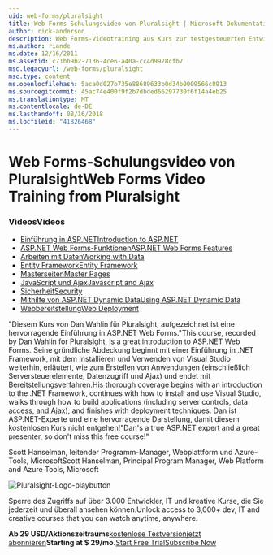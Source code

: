 ```yaml
---
uid: web-forms/pluralsight
title: Web Forms-Schulungsvideo von Pluralsight | Microsoft-Dokumentation
author: rick-anderson
description: Web Forms-Videotraining aus Kurs zur testgesteuerten Entwicklung Pluralsight diese ASP.NET Web Forms stellt mehrere schlüsseltechnologien, die Sie als ein .NET dev wissen müssen...
ms.author: riande
ms.date: 12/16/2011
ms.assetid: c71bb9b2-7136-4ce6-a40a-cc4d9978cfb7
msc.legacyurl: /web-forms/pluralsight
msc.type: content
ms.openlocfilehash: 5aca0d027b735e88689633b0d34b0009566c8913
ms.sourcegitcommit: 45ac74e400f9f2b7dbded66297730f6f14a4eb25
ms.translationtype: MT
ms.contentlocale: de-DE
ms.lasthandoff: 08/16/2018
ms.locfileid: "41826468"
---
```

<a name="web-forms-video-training-from-pluralsight"></a><span data-ttu-id="fca24-103">Web Forms-Schulungsvideo von Pluralsight</span><span class="sxs-lookup"><span data-stu-id="fca24-103">Web Forms Video Training from Pluralsight</span></span>
====================
### <a name="videos"></a><span data-ttu-id="fca24-104">Videos</span><span class="sxs-lookup"><span data-stu-id="fca24-104">Videos</span></span>

- [<span data-ttu-id="fca24-105">Einführung in ASP.NET</span><span class="sxs-lookup"><span data-stu-id="fca24-105">Introduction to ASP.NET</span></span>](https://pluralsight.com/training/Player?author=dan-wahlin&name=webforms-01&mode=live&clip=0&course=aspdotnet-webforms4-intro)
- [<span data-ttu-id="fca24-106">ASP.NET Web Forms-Funktionen</span><span class="sxs-lookup"><span data-stu-id="fca24-106">ASP.NET Web Forms Features</span></span>](https://pluralsight.com/training/Player?author=dan-wahlin&name=webforms-02&mode=live&clip=0&course=aspdotnet-webforms4-intro)
- [<span data-ttu-id="fca24-107">Arbeiten mit Daten</span><span class="sxs-lookup"><span data-stu-id="fca24-107">Working with Data</span></span>](https://pluralsight.com/training/Player?author=dan-wahlin&name=webforms-03&mode=live&clip=0&course=aspdotnet-webforms4-intro)
- [<span data-ttu-id="fca24-108">Entity Framework</span><span class="sxs-lookup"><span data-stu-id="fca24-108">Entity Framework</span></span>](https://pluralsight.com/training/Player?author=dan-wahlin&name=webforms-04&mode=live&clip=0&course=aspdotnet-webforms4-intro)
- [<span data-ttu-id="fca24-109">Masterseiten</span><span class="sxs-lookup"><span data-stu-id="fca24-109">Master Pages</span></span>](https://pluralsight.com/training/Player?author=dan-wahlin&name=webforms-05&mode=live&clip=0&course=aspdotnet-webforms4-intro)
- [<span data-ttu-id="fca24-110">JavaScript und Ajax</span><span class="sxs-lookup"><span data-stu-id="fca24-110">Javascript and Ajax</span></span>](https://pluralsight.com/training/Player?author=dan-wahlin&name=webforms-06&mode=live&clip=0&course=aspdotnet-webforms4-intro)
- [<span data-ttu-id="fca24-111">Sicherheit</span><span class="sxs-lookup"><span data-stu-id="fca24-111">Security</span></span>](https://pluralsight.com/training/Player?author=dan-wahlin&name=webforms-07&mode=live&clip=0&course=aspdotnet-webforms4-intro)
- [<span data-ttu-id="fca24-112">Mithilfe von ASP.NET Dynamic Data</span><span class="sxs-lookup"><span data-stu-id="fca24-112">Using ASP.NET Dynamic Data</span></span>](https://pluralsight.com/training/Player?author=dan-wahlin&name=webforms-08&mode=live&clip=0&course=aspdotnet-webforms4-intro)
- [<span data-ttu-id="fca24-113">Webbereitstellung</span><span class="sxs-lookup"><span data-stu-id="fca24-113">Web Deployment</span></span>](https://pluralsight.com/training/Player?author=fritz-onion&name=webforms-09&mode=live&clip=0&course=aspdotnet-webforms4-intro)


<span data-ttu-id="fca24-114">"Diesem Kurs von Dan Wahlin für Pluralsight, aufgezeichnet ist eine hervorragende Einführung in ASP.NET Web Forms.</span><span class="sxs-lookup"><span data-stu-id="fca24-114">"This course, recorded by Dan Wahlin for Pluralsight, is a great introduction to ASP.NET Web Forms.</span></span> <span data-ttu-id="fca24-115">Seine gründliche Abdeckung beginnt mit einer Einführung in .NET Framework, mit dem Installieren und Verwenden von Visual Studio weiterhin, erläutert, wie zum Erstellen von Anwendungen (einschließlich Serversteuerelemente, Datenzugriff und Ajax) und endet mit Bereitstellungsverfahren.</span><span class="sxs-lookup"><span data-stu-id="fca24-115">His thorough coverage begins with an introduction to the .NET Framework, continues with how to install and use Visual Studio, walks through how to build applications (including server controls, data access, and Ajax), and finishes with deployment techniques.</span></span> <span data-ttu-id="fca24-116">Dan ist ASP.NET-Experte und eine hervorragende Darstellung, damit diesem kostenlosen Kurs nicht entgehen!"</span><span class="sxs-lookup"><span data-stu-id="fca24-116">Dan's a true ASP.NET expert and a great presenter, so don't miss this free course!"</span></span>

<span data-ttu-id="fca24-117">Scott Hanselman, leitender Programm-Manager, Webplattform und Azure-Tools, Microsoft</span><span class="sxs-lookup"><span data-stu-id="fca24-117">Scott Hanselman, Principal Program Manager, Web Platform and Azure Tools, Microsoft</span></span>


![Pluralsight-Logo-playbutton](pluralsight/_static/image1.png)

<span data-ttu-id="fca24-119">Sperre des Zugriffs auf über 3.000 Entwickler, IT und kreative Kurse, die Sie jederzeit und überall ansehen können.</span><span class="sxs-lookup"><span data-stu-id="fca24-119">Unlock access to 3,000+ dev, IT and creative courses that you can watch anytime, anywhere.</span></span>

<span data-ttu-id="fca24-120">**Ab 29 USD/Aktionszeitraums**[kostenlose Testversion](https://pluralsight.com/microsoft/olt/subscribe/SubscriptionRedirector.aspx?freetrial=true&amp;utm_source=microsoft&amp;utm_medium=sponsored-page&amp;utm_content=webmatrix&amp;utm_campaign=microsoft-sponsored-course)[jetzt abonnieren](https://pluralsight.com/microsoft/OLT/subscriptions.aspx?utm_source=microsoft&amp;utm_medium=sponsored-page&amp;utm_content=webmatrix&amp;utm_campaign=microsoft-sponsored-course)</span><span class="sxs-lookup"><span data-stu-id="fca24-120">**Starting at $ 29/mo.**[Start Free Trial](https://pluralsight.com/microsoft/olt/subscribe/SubscriptionRedirector.aspx?freetrial=true&amp;utm_source=microsoft&amp;utm_medium=sponsored-page&amp;utm_content=webmatrix&amp;utm_campaign=microsoft-sponsored-course)[Subscribe Now](https://pluralsight.com/microsoft/OLT/subscriptions.aspx?utm_source=microsoft&amp;utm_medium=sponsored-page&amp;utm_content=webmatrix&amp;utm_campaign=microsoft-sponsored-course)</span></span>
